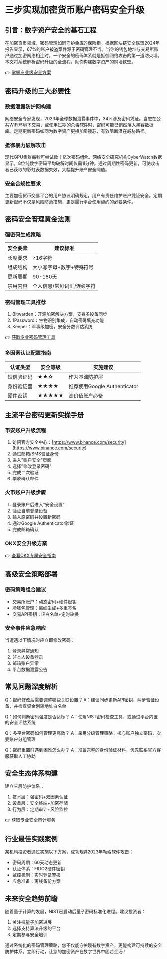 # 三步实现加密货币账户密码安全升级

## 引言：数字资产安全的基石工程
在加密货币领域，密码管理如同守护金库的保险柜。根据区块链安全联盟2024年报告显示，67%的账户被盗案件源于密码管理不当。当你的钱包地址与交易所账户通过加密网络相连时，一个安全的密码体系就是抵御网络攻击的第一道防火墙。本文将系统解析密码升级的全流程，助你构建数字资产的铜墙铁壁。

👉 [掌握专业级安全方案](https://bit.ly/okx_welcome)

## 密码升级的三大必要性

### 数据泄露防护网构建
网络安全专家发现，2023年全球数据泄露事件中，34%涉及密码凭证。当您在公共WiFi环境下交易，或使用过期的杀毒软件时，密码可能已悄然落入黑客数据库。定期更新密码如同为数字资产更换加密锁芯，有效阻断潜在威胁路径。

### 抵御暴力破解攻击
现代GPU集群每秒可尝试数十亿次密码组合。网络安全研究机构CyberWatch数据显示，8位纯数字密码平均破解时间仅需11分钟。通过周期性密码更新，可使攻击者已获取的彩虹表数据失效，大幅提升账户安全阈值。

### 安全合规性要求
主要加密货币交易平台的用户协议明确规定，用户有责任维护账户凭证安全。定期更新密码不仅是风险防范措施，更是履行平台使用契约的必要条件。

## 密码安全管理黄金法则

### 强密码生成策略
| 安全要素 | 建议标准 |
|---------|---------|
| 长度要求 | ≥16字符 |
| 组成结构 | 大小写字母+数字+特殊符号 |
| 更新周期 | 90-180天 |
| 禁用内容 | 个人信息/常见词汇/连续字符 |

### 密码管理工具推荐
1. Bitwarden：开源加密解决方案，支持多设备同步
2. 1Password：生物识别集成，自动密码填充功能
3. Keeper：军事级加密，安全分数评估系统

👉 [获取专业密码管理工具](https://bit.ly/okx_welcome)

### 多因素认证配置指南
| 认证类型 | 安全等级 | 实施建议 |
|---------|---------|---------|
| 短信验证码 | ★★☆ | 作为基础防护层 |
| 身份验证器 | ★★★★ | 推荐使用Google Authenticator |
| 硬件密钥 | ★★★★★ | 高价值账户必备 |

## 主流平台密码更新实操手册

### 币安账户升级流程
1. 访问官方安全中心：[https://www.binance.com/security](https://www.binance.com/security)
2. 通过邮箱/SMS验证身份
3. 进入"账户安全"页面
4. 选择"修改登录密码"
5. 完成二次验证
6. 接收确认邮件

### 火币账户升级步骤
1. 登录账户后进入"安全设置"
2. 验证当前登录设备
3. 输入原密码并设置新密码
4. 通过Google Authenticator验证
5. 完成邮箱确认

### OKX安全升级方案
👉 [查看OKX专属安全指南](https://bit.ly/okx_welcome)

## 高级安全策略部署

### 密码策略组合建议
- 交易所账户：动态密码+硬件密钥
- 冷钱包管理：离线生成+多重签名
- 交易API密钥：IP白名单+定时轮换

### 安全事件应急响应
当遭遇以下情况时应立即修改密码：
1. 登录异常通知
2. 非本人设备登录
3. 邮箱账户异常
4. 平台数据泄露公告

## 常见问题深度解析

Q：密码修改后需要调整哪些关联设置？
A：建议同步更新API密钥、两步验证设备，并检查资金划转地址白名单

Q：如何判断密码强度是否达标？
A：使用NIST密码检查工具，或通过平台内置的安全评估系统

Q：多平台密码如何管理更高效？
A：采用分级管理策略：核心账户独立密码，次要账户分组管理

Q：密码重置时遇到困难怎么办？
A：准备完整的身份验证材料，优先联系官方客服获取人工协助

## 安全生态体系构建

建立三层防护体系：
1. 技术层：强密码+双因素认证
2. 设备层：安全终端+加密存储
3. 行为层：定期审计+风险监控

👉 [获取专业安全审计服务](https://bit.ly/okx_welcome)

## 行业最佳实践案例

某机构投资者通过实施以下方案，成功规避2023年勒索软件攻击：
- 密码周期：60天动态更新
- 认证体系：FIDO2硬件密钥
- 监控机制：实时登录警报
- 应急准备：离线备份方案

## 未来安全趋势前瞻

随着量子计算的发展，NIST已启动后量子密码标准化进程。建议投资者：
1. 关注抗量子加密进展
2. 选择支持算法升级的平台
3. 定期参与安全培训

通过系统化的密码管理策略，您不仅能守护现有数字资产，更能构建可持续的安全防护体系。立即行动，让您的加密资产在数字世界中固若金汤！